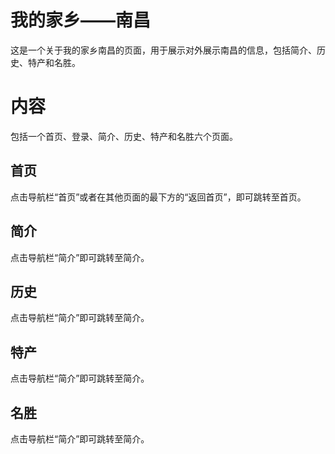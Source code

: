 # 我的家乡——南昌

这是一个关于我的家乡南昌的页面，用于展示对外展示南昌的信息，包括简介、历史、特产和名胜。

# 内容

包括一个首页、登录、简介、历史、特产和名胜六个页面。

## 首页

点击导航栏“首页”或者在其他页面的最下方的“返回首页”，即可跳转至首页。

## 简介

点击导航栏“简介”即可跳转至简介。

## 历史

点击导航栏“简介”即可跳转至简介。

## 特产

点击导航栏“简介”即可跳转至简介。

## 名胜

点击导航栏“简介”即可跳转至简介。
